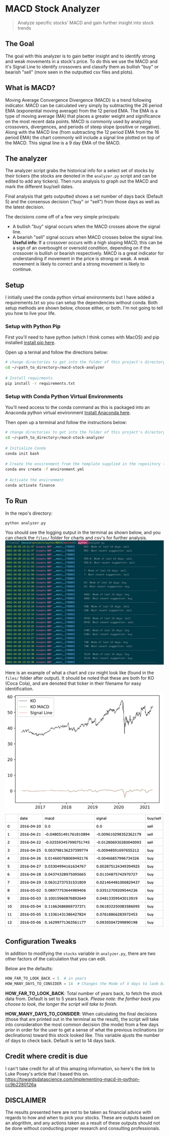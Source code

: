 # MACD Stock Analyzer
> Analyze specific stocks' MACD and gain further insight into stock trends

## The Goal
The goal with this analyzer is to gain better insight and to identify strong and weak movements in a stock's price.
To do this we use the MACD and it's Signal Line to identify crossovers and classify them as bullish "buy" or bearish "sell" (more seen in the outputted csv files and plots).

## What is MACD?

Moving Average Convergence Divergence (MACD) is a trend following indicator.
MACD can be calculated very simply by subtracting the 26 period EMA (exponential moving average) from the 12 period EMA. 
The EMA is a type of moving average (MA) that places a greater weight and significance on the most recent data points.
MACD is commonly used by analyzing crossovers, divergences, and periods of steep slope (positive or negative). 
Along with the MACD line (from subtracting the 12 period EMA from the 16 period EMA) the chart commonly will include a signal line plotted on top of the MACD. 
This signal line is a 9 day EMA of the MACD.

## The analyzer

The analyzer script grabs the historical info for a select set of stocks by their tickers (the stocks are denoted in the `analyzer.py` script and can be edited to add any tickers).
Then runs analysis to graph out the MACD and mark the different buy/sell dates.

Final analysis that gets outputted shows a set number of days back (Default 5) and the consensus decision ("buy" or "sell") from those days as well as the latest decision.

The decisions come off of a few very simple principals:
- A bullish "buy" signal occurs when the MACD crosses above the signal line.
- A bearish "sell" signal occurs when MACD crosses below the signal line. 
**Useful info:** If a crossover occurs with a high sloping MACD, this can be a sign of an overbought or oversold condition, depending on if the crossover is bullish or bearish respectively. MACD is a great indicator for understanding if movement in the price is strong or weak. A weak movement is likely to correct and a strong movement is likely to continue.

## Setup
I initially used the conda python virtual environments but I have added a requirements.txt so you can setup the dependencies without conda.
Both setup methods are shown below, choose either, or both. I'm not going to tell you how to live your life.

### Setup with Python Pip
First you'll need to have python (which I think comes with MacOS) and pip installed [install pip here](https://pip.pypa.io/en/stable/installing/).

Open up a terinal and follow the directions below:
```bash
# change directories to get into the folder of this project's directory
cd ~/<path_to_directory>/macd-stock-analyzer

# Install requirments
pip install -r requirements.txt
```

### Setup with Conda Python Virtual Environments

You'll need access to the conda command as this is packaged into an Anaconda python virtual environment
[Install Anaconda here](https://docs.anaconda.com/anaconda/install/).

Then open up a terminal and follow the instructions below:
```bash
# change directories to get into the folder of this project's directory
cd ~/<path_to_directory>/macd-stock-analyzer

# Initialize Conda
conda init bash

# Create the environment from the template supplied in the repository (this handles all pip installs too)
conda env create -f environment.yml

# Activate the environment
conda activate finance
```

## To Run
In the repo's directory:

```bash
python analyzer.py
```
You should see the logging output in the terminal as shown below, and you can check the `files/` folder for charts and csv's for further analysis.
![Terminal Screenshot](./screenshots/screenshot.jpg?raw=true)

Here is an example of what a chart and csv might look like (found in the `files/` folder after output). 
It should be noted that these are both for KO (Coca Cola), and are denoted that ticker in their filename for easy identification.
![Plot Screenshot](./screenshots/example_plot.jpg?raw=true)
![CSV Screenshot](./screenshots/example_csv.jpg?raw=true)

## Configuration Tweaks

In addition to modifying the `stocks` variable in `analyzer.py`, there are two other factors of the calculation that you can edit.

Below are the defaults:
```python
HOW_FAR_TO_LOOK_BACK = 5  # in years
HOW_MANY_DAYS_TO_CONSIDER = 14  # Changes the Mode of X days to look back when showing final decisions
```

**HOW_FAR_TO_LOOK_BACK**: Total number of years back, to fetch the stock data from. Default is set to 5 years back.
*Please note: the farther back you choose to look, the longer the script will take to finish.*

**HOW_MANY_DAYS_TO_CONSIDER**: When calculating the final decisions (those that are printed out in the terminal as the result), the script will take into consideration the most common decision (the mode) from a few days prior in order for the user to get a sense of what the previous inclinations (or declinations) toward this stock looked like. 
This variable ajusts the number of days to check back. Default is set to 14 days back.

## Credit where credit is due

I can't take credit for all of this amazing information, so here's the link to Luke Posey's article that I based this on.
https://towardsdatascience.com/implementing-macd-in-python-cc9b2280126a


## DISCLAIMER

The results presented here are not to be taken as financial advice with regards to how and when to pick your stocks. 
These are outputs based on an alogrithm, and any actions taken as a result of these outputs should not be done without conducting proper research and consulting professionals.
